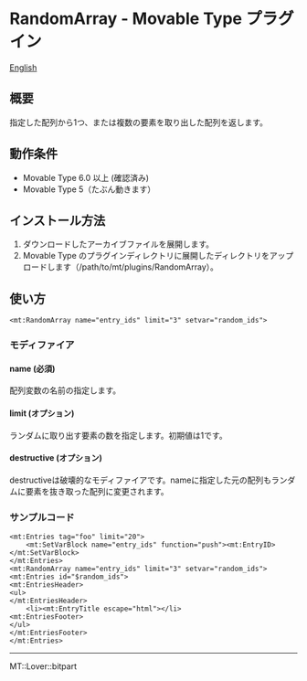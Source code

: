 RandomArray - Movable Type プラグイン
=================

[English](README.md)

## 概要

指定した配列から1つ、または複数の要素を取り出した配列を返します。

## 動作条件

* Movable Type 6.0 以上 (確認済み)
* Movable Type 5（たぶん動きます）

## インストール方法

1. ダウンロードしたアーカイブファイルを展開します。
1. Movable Type のプラグインディレクトリに展開したディレクトリをアップロードします（/path/to/mt/plugins/RandomArray）。

## 使い方

    <mt:RandomArray name="entry_ids" limit="3" setvar="random_ids">

### モディファイア

#### name (必須)

配列変数の名前の指定します。

#### limit (オプション)

ランダムに取り出す要素の数を指定します。初期値は1です。

#### destructive (オプション)

destructiveは破壊的なモディファイアです。nameに指定した元の配列もランダムに要素を抜き取った配列に変更されます。

### サンプルコード

    <mt:Entries tag="foo" limit="20">
        <mt:SetVarBlock name="entry_ids" function="push"><mt:EntryID></mt:SetVarBlock>
    </mt:Entries>
    <mt:RandomArray name="entry_ids" limit="3" setvar="random_ids">
    <mt:Entries id="$random_ids">
    <mt:EntriesHeader>
    <ul>
    </mt:EntriesHeader>
        <li><mt:EntryTitle escape="html"></li>
    <mt:EntriesFooter>
    </ul>
    </mt:EntriesFooter>
    </mt:Entries>

---

MT::Lover::bitpart